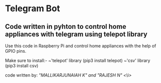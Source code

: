 # Telegram Bot
## Code written in pyhton to control home appliances with telegram using telepot library

Use this code in Raspberry Pi and control home appliances with the help of GPIO pins.


Make sure to install:-
~'telepot' library (pip3 install telepot)
~'csv' library (pip3 install csv)







code written by: <i> "MALLIKARJUNAIAH K" and "RAJESH N" <\i>
